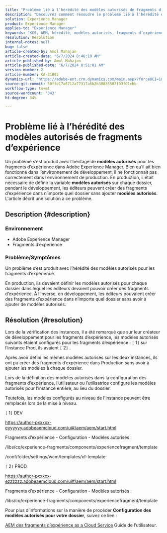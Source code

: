 ```yaml
---
title: "Problème lié à l’hérédité des modèles autorisés de fragments d’expérience"
description: "Découvrez comment résoudre le problème lié à l’hérédité des modèles autorisés pour les fragments d’expérience dans Adobe Experience Manager."
solution: Experience Manager
product: Experience Manager
applies-to: "Experience Manager"
keywords: "KCS, AEM, hérédité, modèles autorisés, fragments d’expérience, Adobe Experience Manager"
resolution: Resolution
internal-notes: null
bug: false
article-created-by: Amol Mahajan
article-created-date: "6/7/2024 8:46:19 AM"
article-published-by: Amol Mahajan
article-published-date: "6/7/2024 8:51:01 AM"
version-number: 2
article-number: KA-21002
dynamics-url: "https://adobe-ent.crm.dynamics.com/main.aspx?forceUCI=1&pagetype=entityrecord&etn=knowledgearticle&id=55101a62-aa24-ef11-840a-000d3a5bee19"
source-git-commit: 50ffe17a6712a77317a6b2b30835587f03f01cbb
workflow-type: tm+mt
source-wordcount: '343'
ht-degree: 34%

---
```


# Problème lié à l’hérédité des modèles autorisés de fragments d’expérience


Un problème s’est produit avec l’héritage de <b>modèles autorisés</b> pour les fragments d’expérience dans Adobe Experience Manager. Bien qu’il ait bien fonctionné dans l’environnement de développement, il ne fonctionnait pas correctement dans l’environnement de production. En production, il était nécessaire de définir la variable <b>modèles autorisés</b> sur chaque dossier, pendant le développement, les éditeurs peuvent créer des fragments d’expérience dans n’importe quel dossier sans ajouter <b>modèles autorisés</b>. L&#39;article décrit une solution à ce problème.

## Description {#description}


### <b>Environnement</b>

- Adobe Experience Manager
- Fragments d’expérience




### <b>Problème/Symptômes</b>

Un problème s’est produit avec l’hérédité des modèles autorisés pour les fragments d’expérience.

En production, ils devaient définir les modèles autorisés pour chaque dossier dans lequel les éditeurs devaient pouvoir créer des fragments d’expérience. À l’inverse, en développement, les éditeurs pouvaient créer des fragments d’expérience dans n’importe quel dossier sans avoir à ajouter de modèles autorisés.


## Résolution {#resolution}


Lors de la vérification des instances, il a été remarqué que sur leur créateur de développement pour les fragments d’expérience, les modèles autorisés suivants étaient configurés pour les fragments d’expérience : `[` 1`]`  sur l’instance Prod, ils avaient `[` 2`]` .

Après avoir défini les mêmes modèles autorisés sur les deux instances, ils ont pu créer des fragments d’expérience dans Production sans avoir à ajouter les modèles à chaque dossier.



Lors de la définition des modèles autorisés dans la configuration des fragments d’expérience, l’utilisateur ou l’utilisatrice configure les modèles autorisés pour l’instance entière, au lieu du dossier.

Toutefois, les modèles configurés au niveau de l&#39;instance peuvent être remplacés lors de la mise à niveau.



`[` 1`]`  DEV

https://author-pxxxxx-eyyyyyy.adobeaemcloud.com/ui#/aem/aem/start.html

Fragments d’expérience - Configuration - Modèles autorisés :

/libs/cq/experience-fragments/components/experiencefragment/template

/conf/folder/settings/wcm/templates/xf-template


`[` 2`]`  PROD

https://author-pxxxxx-ezzzzzz.adobeaemcloud.com/ui#/aem/aem/start.html

Fragments d’expérience - Configuration - Modèles autorisés :

/libs/cq/experience-fragments/components/experiencefragment/template



Pour plus d’informations sur la manière de procéder <b>Configuration des modèles autorisés pour votre dossier</b>, suivez ce lien :

[AEM des fragments d’expérience as a Cloud Service](https://experienceleague.adobe.com/en/docs/experience-manager-cloud-service/content/sites/authoring/fragments/experience-fragments#configure-allowed-templates-folder) Guide de l’utilisateur.


